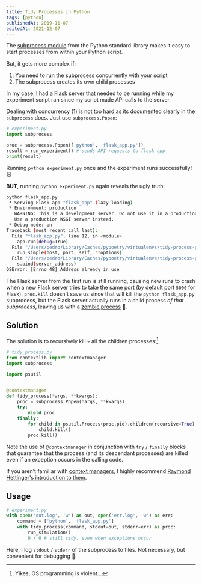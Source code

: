 ```yaml
---
title: Tidy Processes in Python
tags: [python]
publishedAt: 2019-11-07
editedAt: 2021-12-07
---
```


The [subprocess module](https://docs.python.org/3/library/subprocess.html#subprocess.run) from the Python standard library makes it easy to start processes from within your Python script.

But, it gets more complex if:

1. You need to run the subprocess concurrently with your script
2. The subprocess creates its own child processes

In my case, I had a [Flask](https://flask.palletsprojects.com/en/1.1.x/) server that needed to be running while my experiment script ran since my script made API calls to the server.

Dealing with concurrency (1) is not too hard as its documented clearly in the `subprocess` docs.
Just use `subprocess.Popen`:

```python
# experiment.py
import subprocess

proc = subprocess.Popen(['python', 'flask_app.py'])
result = run_experiment() # sends API requests to flask app
print(result)
```

Running `python experiment.py` once and the experiment runs successfully! 😃

**BUT**, running `python experiment.py` again reveals the ugly truth:

```sh
python flask_app.py
 * Serving Flask app "flask_app" (lazy loading)
 * Environment: production
   WARNING: This is a development server. Do not use it in a production deployment.
   Use a production WSGI server instead.
 * Debug mode: on
Traceback (most recent call last):
  File "flask_app.py", line 12, in <module>
    app.run(debug=True)
  File "/Users/pedro/Library/Caches/pypoetry/virtualenvs/tidy-process-py3.7/lib/python3.7/site-packages/flask/app.py", line 990, in run
    run_simple(host, port, self, **options)
  File "/Users/pedro/Library/Caches/pypoetry/virtualenvs/tidy-process-py3.7/lib/python3.7/site-packages/werkzeug/serving.py", line 988, in run_simple
    s.bind(server_address)
OSError: [Errno 48] Address already in use
```

The Flask server from the first run is still running, causing new runs to crash when a new Flask server tries to take the same port (by default port `5000` for Flask).
`proc.kill` doesn't save us since that will kill the `python flask_app.py` subprocess, but the Flask server actually runs in a child process _of that subprocess_, leaving us with a [zombie process](https://en.wikipedia.org/wiki/Zombie_process) 🧟.

## Solution

The solution is to recursively kill 💀 all the children processes:[^1]
[^1]: Yikes, OS programming is violent...

```python
# tidy_process.py
from contextlib import contextmanager
import subprocess

import psutil


@contextmanager
def tidy_process(*args, **kwargs):
    proc = subprocess.Popen(*args, **kwargs)
    try:
        yield proc
    finally:
        for child in psutil.Process(proc.pid).children(recursive=True):
            child.kill()
        proc.kill()
```

Note the use of `@contextmanager` in conjunction with `try` / `finally` blocks that guarantee that the process (and its descendant processes) are killed even if an exception occurs in the calling code.

If you aren't familiar with [context managers](https://docs.python.org/3/library/contextlib.html#contextlib.contextmanager), I highly recommend [Raymond Hettinger's introduction to them](https://youtu.be/OSGv2VnC0go?t=2365).

## Usage

```python
# experiment.py
with open('out.log', 'w') as out, open('err.log', 'w') as err:
    command = ['python', 'flask_app.py']
    with tidy_process(command, stdout=out, stderr=err) as proc:
        run_simulation()
        0 / 0 # still tidy, even when exceptions occur
```

Here, I log `stdout` / `stderr` of the subprocess to files.
Not necessary, but convenient for debugging 🐛.
